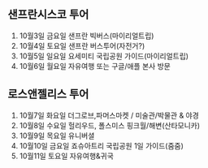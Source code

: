 ## 샌프란시스코 투어  
1. 10월3일 금요일 샌프란 빅버스(마이리얼트립)  
2. 10월4일 토요일 샌프란 버스투어(자전거?)  
3. 10월5일 일요일 요세미티 국립공원 가이드(마이리얼트립)
4. 10월6일 월요일 자유여행 또는 구글/애플 본사 방문  

## 로스앤젤리스 투어  
1. 10월7일 화요일 더그로브,파머스마켓 / 미술관/박물관 & 야경  
2. 10월8일 수요일 헐리우드, 폴스미스 핑크월/해변(산타모니카)  
3. 10월9일 목요일 유니버셜  
4. 10월10일 금요일 죠슈아트리 국립공원 1일 가이드(줌줌)  
5. 10월11일 토요일 자유여행&귀국  
